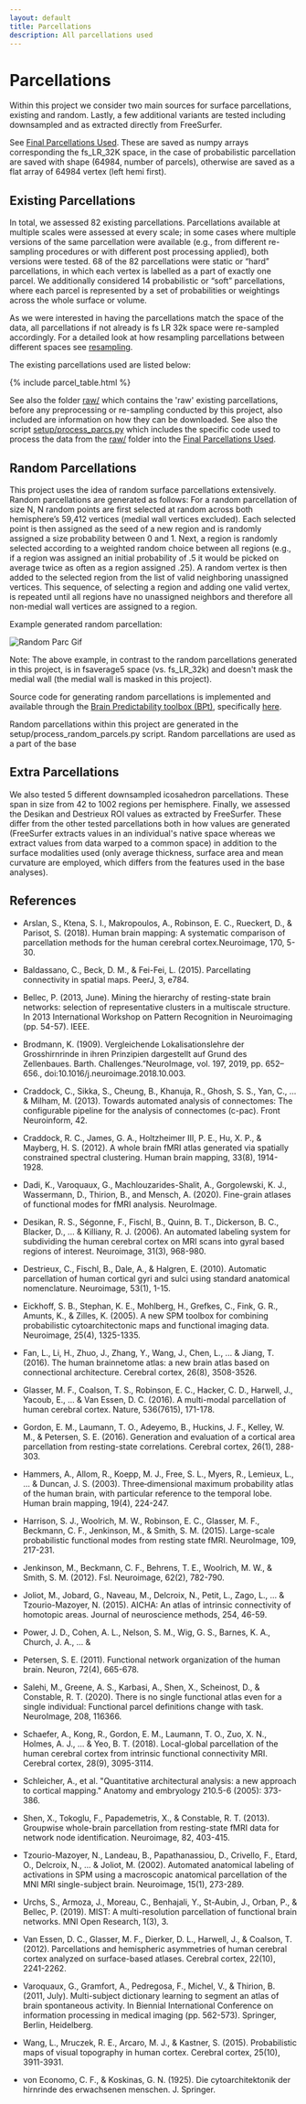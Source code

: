```yaml
---
layout: default
title: Parcellations
description: All parcellations used
---
```


# Parcellations

Within this project we consider two main sources for surface parcellations, existing and random.
Lastly, a few additional variants are tested including downsampled and as extracted directly from FreeSurfer.

See [Final Parcellations Used](https://github.com/sahahn/parc_scaling/tree/main/parcels).
These are saved as numpy arrays corresponding the fs_LR_32K space, in the case of probabilistic parcellation are
saved with shape (64984, number of parcels), otherwise are saved as a flat array of 64984 vertex (left hemi first).

## Existing Parcellations

In total, we assessed 82 existing parcellations.
Parcellations available at multiple scales were assessed at every scale;
in some cases where multiple versions of the same parcellation were available
(e.g., from different re-sampling procedures or with different post processing applied),
both versions were tested. 68 of the 82 parcellations were static or “hard” parcellations,
in which each vertex is labelled as a part of exactly one parcel.
We additionally considered 14 probabilistic or “soft” parcellations, where each parcel
is represented by a set of probabilities or weightings across the whole surface or volume.

As we were interested in having the parcellations match the space of the data, all parcellations if
not already is fs LR 32k space were re-sampled accordingly. For a detailed look at how resampling parcellations
between different spaces see [resampling](./resample_parcellations.html). 

The existing parcellations used are listed below:

{% include parcel_table.html %}

See also the folder [raw/](https://github.com/sahahn/parc_scaling/tree/main/raw)
which contains the 'raw' existing parcellations, before any preprocessing or
re-sampling conducted by this project, also included are information on how they can be downloaded.
See also the script [setup/process_parcs.py](https://github.com/sahahn/parc_scaling/tree/main/setup/process_parcs.py)
which includes the specific code used to process the data from the
[raw/](https://github.com/sahahn/parc_scaling/tree/main/raw)
folder into the [Final Parcellations Used](https://github.com/sahahn/parc_scaling/tree/main/parcels).

## Random Parcellations

This project uses the idea of random surface parcellations extensively. Random parcellations are generated as follows: For a random parcellation of size N, N random points are first selected at random across both hemisphere’s 59,412 vertices (medial wall vertices excluded). Each selected point is then assigned as the seed of a new region and is randomly assigned a size probability between 0 and 1. Next, a region is randomly selected according to a weighted random choice between all regions (e.g., if a region was assigned an initial probability of .5 it would be picked on average twice as often as a region assigned .25). A random vertex is then added to the selected region from the list of valid neighboring unassigned vertices. This sequence, of selecting a region and adding one valid vertex, is repeated until all regions have no unassigned neighbors and therefore all non-medial wall vertices are assigned to a region. 

Example generated random parcellation:

![Random Parc Gif](https://raw.githubusercontent.com/sahahn/parc_scaling/master/data/rand_parc.gif)

Note: The above example, in contrast to the random parcellations generated in this project,
is in fsaverage5 space (vs. fs_LR_32k) and doesn't mask the medial wall (the medial wall is masked in this project).

Source code for generating random parcellations is implemented and available through
the [Brain Predictability toolbox (BPt)](https://github.com/sahahn/BPt),
specifically [here](https://github.com/sahahn/BPt/blob/master/BPt/extensions/random_parcellation.py).

Random parcellations within this project are generated in the setup/process_random_parcels.py script. Random parcellations
are used as a part of the base

## Extra Parcellations

We also tested 5 different downsampled icosahedron parcellations.
These span in size from 42 to 1002 regions per hemisphere. Finally, we assessed the
Desikan and Destrieux ROI values as extracted by FreeSurfer. These differ from the
other tested parcellations both in how values are generated (FreeSurfer extracts values in
an individual's native space whereas we extract values from data warped to a common space)
in addition to the surface modalities used (only average thickness, surface area and mean curvature
are employed, which differs from the features used in the base analyses). 


## References

- Arslan, S., Ktena, S. I., Makropoulos, A., Robinson, E. C., Rueckert, D., & Parisot, S. (2018). Human brain mapping: A systematic comparison of parcellation methods for the human cerebral cortex.Neuroimage, 170, 5-30.

- Baldassano, C., Beck, D. M., & Fei-Fei, L. (2015). Parcellating connectivity in spatial maps. PeerJ, 3, e784.

- Bellec, P. (2013, June). Mining the hierarchy of resting-state brain networks: selection of representative clusters in a multiscale structure. In 2013 International Workshop on Pattern Recognition in Neuroimaging (pp. 54-57). IEEE.

- Brodmann, K. (1909). Vergleichende Lokalisationslehre der Grosshirnrinde in ihren Prinzipien dargestellt auf Grund des Zellenbaues. Barth.
Challenges.”NeuroImage, vol. 197, 2019, pp. 652–656., doi:10.1016/j.neuroimage.2018.10.003.

- Craddock, C., Sikka, S., Cheung, B., Khanuja, R., Ghosh, S. S., Yan, C., ... & Milham, M. (2013). Towards automated analysis of connectomes: The configurable pipeline for the analysis of connectomes (c-pac). Front Neuroinform, 42.

- Craddock, R. C., James, G. A., Holtzheimer III, P. E., Hu, X. P., & Mayberg, H. S. (2012). A whole brain fMRI atlas generated via spatially constrained spectral clustering. Human brain mapping, 33(8), 1914-1928.

- Dadi, K., Varoquaux, G., Machlouzarides-Shalit, A., Gorgolewski, K. J., Wassermann, D., Thirion, B., and Mensch, A. (2020). Fine-grain atlases of functional modes for fMRI analysis. NeuroImage.

- Desikan, R. S., Ségonne, F., Fischl, B., Quinn, B. T., Dickerson, B. C., Blacker, D., ... & Killiany, R. J. (2006). An automated labeling system for subdividing the human cerebral cortex on MRI scans into gyral based regions of interest. Neuroimage, 31(3), 968-980.

- Destrieux, C., Fischl, B., Dale, A., & Halgren, E. (2010). Automatic parcellation of human cortical gyri and sulci using standard anatomical nomenclature. Neuroimage, 53(1), 1-15.

- Eickhoff, S. B., Stephan, K. E., Mohlberg, H., Grefkes, C., Fink, G. R., Amunts, K., & Zilles, K. (2005). A new SPM toolbox for combining probabilistic cytoarchitectonic maps and functional imaging data. Neuroimage, 25(4), 1325-1335.

- Fan, L., Li, H., Zhuo, J., Zhang, Y., Wang, J., Chen, L., ... & Jiang, T. (2016). The human brainnetome atlas: a new brain atlas based on connectional architecture. Cerebral cortex, 26(8), 3508-3526.

- Glasser, M. F., Coalson, T. S., Robinson, E. C., Hacker, C. D., Harwell, J., Yacoub, E., ... & Van Essen, D. C. (2016). A multi-modal parcellation of human cerebral cortex. Nature, 536(7615), 171-178.

- Gordon, E. M., Laumann, T. O., Adeyemo, B., Huckins, J. F., Kelley, W. M., & Petersen, S. E. (2016). Generation and evaluation of a cortical area parcellation from resting-state correlations. Cerebral cortex, 26(1), 288-303.

- Hammers, A., Allom, R., Koepp, M. J., Free, S. L., Myers, R., Lemieux, L., ... & Duncan, J. S. (2003). Three‐dimensional maximum probability atlas of the human brain, with particular reference to the temporal lobe. Human brain mapping, 19(4), 224-247.

- Harrison, S. J., Woolrich, M. W., Robinson, E. C., Glasser, M. F., Beckmann, C. F., Jenkinson, M., & Smith, S. M. (2015). Large-scale probabilistic functional modes from resting state fMRI. NeuroImage, 109, 217-231.

- Jenkinson, M., Beckmann, C. F., Behrens, T. E., Woolrich, M. W., & Smith, S. M. (2012). Fsl. Neuroimage, 62(2), 782-790.

- Joliot, M., Jobard, G., Naveau, M., Delcroix, N., Petit, L., Zago, L., ... & Tzourio-Mazoyer, N. (2015). AICHA: An atlas of intrinsic connectivity of homotopic areas. Journal of neuroscience methods, 254, 46-59.

- Power, J. D., Cohen, A. L., Nelson, S. M., Wig, G. S., Barnes, K. A., Church, J. A., ... & 

- Petersen, S. E. (2011). Functional network organization of the human brain. Neuron, 72(4), 665-678.

- Salehi, M., Greene, A. S., Karbasi, A., Shen, X., Scheinost, D., & Constable, R. T. (2020). There is no single functional atlas even for a single individual: Functional parcel definitions change with task. NeuroImage, 208, 116366.

- Schaefer, A., Kong, R., Gordon, E. M., Laumann, T. O., Zuo, X. N., Holmes, A. J., ... & Yeo, B. T. (2018). Local-global parcellation of the human cerebral cortex from intrinsic functional connectivity MRI. Cerebral cortex, 28(9), 3095-3114.

- Schleicher, A., et al. "Quantitative architectural analysis: a new approach to cortical mapping." Anatomy and embryology 210.5-6 (2005): 373-386.

- Shen, X., Tokoglu, F., Papademetris, X., & Constable, R. T. (2013). Groupwise whole-brain parcellation from resting-state fMRI data for network node identification. Neuroimage, 82, 403-415.

- Tzourio-Mazoyer, N., Landeau, B., Papathanassiou, D., Crivello, F., Etard, O., Delcroix, N., ... & 
Joliot, M. (2002). Automated anatomical labeling of activations in SPM using a macroscopic anatomical parcellation of the MNI MRI single-subject brain. Neuroimage, 15(1), 273-289.

- Urchs, S., Armoza, J., Moreau, C., Benhajali, Y., St-Aubin, J., Orban, P., & Bellec, P. (2019). MIST: A multi-resolution parcellation of functional brain networks. MNI Open Research, 1(3), 3.

- Van Essen, D. C., Glasser, M. F., Dierker, D. L., Harwell, J., & Coalson, T. (2012). Parcellations and hemispheric asymmetries of human cerebral cortex analyzed on surface-based atlases. Cerebral cortex, 22(10), 2241-2262.

- Varoquaux, G., Gramfort, A., Pedregosa, F., Michel, V., & Thirion, B. (2011, July). Multi-subject dictionary learning to segment an atlas of brain spontaneous activity. In Biennial International Conference on information processing in medical imaging (pp. 562-573). Springer, Berlin, Heidelberg.

- Wang, L., Mruczek, R. E., Arcaro, M. J., & Kastner, S. (2015). Probabilistic maps of visual topography in human cortex. Cerebral cortex, 25(10), 3911-3931.

- von Economo, C. F., & Koskinas, G. N. (1925). Die cytoarchitektonik der hirnrinde des erwachsenen menschen. J. Springer.
